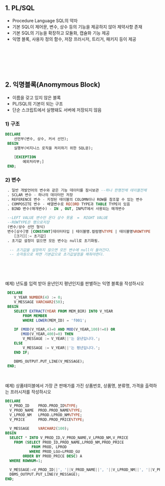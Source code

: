 ## 1\. PL/SQL

-   Procedure Language SQL의 약자
-   기본 SQL이 제어문, 변수, 상수 등의 기능을 제공하지 않아 제약사항 존재
-   기본 SQL의 기능을 확장하고 모듈화, 캡슐화 기능 제공
-   익명 블록, 사용자 정의 함수, 저장 프러시저, 트리거, 패키지 등이 제공

​    

​    

​    

## 2\. 익명블록(Anomymous Block)

-   이름을 갖고 있지 않은 블록
-   PL/SQL의 기본이 되는 구조
-   단순 스크립트에서 실행돼도 서버에 저장되지 않음

  

  

### 1) 구조

```sql
DECLARE
    선언부(변수, 상수, 커서 선언);
 BEGIN
    실행부(비지니스 로직을 처리하기 위한 SQL문);
    
    [EXCEPTION
        예외처리부;]
 END;
```

   

   ### 2) 변수

```sql
 . 일반 개발언어의 변수와 같은 기능 데이터를 잠시보관 --하나 한행전체 테이블전체
 . SCLAR 변수 - 하나의 데이터만 저장
 . REFERENCE 변수 - 지정된 테이블의 COLOMN이나 ROW를 참조할 수 있는 변수
 . COMPOSITE 변수 - 배열변수로 RECORD TYPE과 TABLE TYPE이 있음 
 . BIND 변수(매개변수) - IN , OUT, INPUT에서 사용되는 매개변수
 
 --LEFT VALUE 변수만 온다 상수 못옴  =  RIGHT VALUE 
 --ROWTYPE은 행으로저장
 (변수/상수 선언 형식)
 변수[상수]명 [CONSTANT]데이터타입 | 테이블명.컬럼명%TYPE | 테이블명%ROWTYPE 
    [크기][:= 초기값]
 . 초기값 설정이 없으면 모든 변수는 null로 초기화됨.
  
  -- 초기값을 설정하지 않으면 모든 변수에 null이 들어간다.
  -- 숫자등으로 하면 기본값으로 초기값설정을 해줘야한다.
```

​    

​    

   

예제) 년도를 입력 받아 윤년인지 평년인지를 판별하는 익명 블록을 작성하시오

```sql
 DECLARE 
    V_YEAR NUMBER(4) := 0;
    V_MESSAGE VARCHAR2(50);
 BEGIN
    SELECT EXTRACT(YEAR FROM MEM_BIR) INTO V_YEAR
        FROM MEMBER
        WHERE LOWER(MEM_ID) = 'f001';
        
    IF (MOD(V_YEAR,4)=0 AND MOD(V_YEAR,100)!=0) OR
       (MOD(V_YEAR,400)=0) THEN
        V_MESSAGE := V_YEAR||'는 윤년입니다.';
    ELSE
        V_MESSAGE := V_YEAR||'는 평년입니다.';
    END IF;
    
    DBMS_OUTPUT.PUT_LINE(V_MESSAGE);
 END;
```

​    

   

   

예제) 상품테이블에서 가장 큰 판매가를 가진 상품번호, 상품명, 분류명, 가격을 출력하는 프러시저를 작성하시오

```sql
DECLARE
  V_PROD_ID    PROD.PROD_ID%TYPE;
  V_PROD_NAME  PROD.PROD_NAME%TYPE;
  V_LPROD_NM   LPROD.LPROD_NM%TYPE;
  V_PRICE      PROD.PROD_PRICE%TYPE;
  
  V_MESSAGE    VARCHAR2(100);
BEGIN
  SELECT * INTO V_PROD_ID,V_PROD_NAME,V_LPROD_NM,V_PRICE
    FROM (SELECT PROD_ID,PROD_NAME,LPROD_NM,PROD_PRICE 
            FROM PROD, LPROD
           WHERE PROD_LGU=LPROD_GU
        ORDER BY PROD_PRICE DESC) A
  WHERE ROWNUM=1;
  
  V_MESSAGE:=V_PROD_ID||', '||V_PROD_NAME||', '||V_LPROD_NM||', '||V_PRICE;
  DBMS_OUTPUT.PUT_LINE(V_MESSAGE);
END;
```

